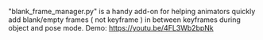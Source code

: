 "blank_frame_manager.py" is a handy add-on for helping animators quickly add blank/empty frames ( not keyframe ) in between keyframes during object and pose mode.
Demo: https://youtu.be/4FL3Wb2bpNk
